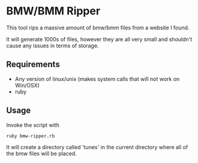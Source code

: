 # BMW/BMM Ripper

This tool rips a massive amount of bmw/bmm files from a website I found.

It will generate 1000s of files, however they are all very small and shouldn't cause any issues in terms of storage. 

## Requirements 
- Any version of linux/unix (makes system calls that will not work on Win/OSX)
- ruby

## Usage
Invoke the script with 

```
ruby bmw-ripper.rb
```

It will create a directory called 'tunes' in the current directory where all of the bmw files will be placed.
